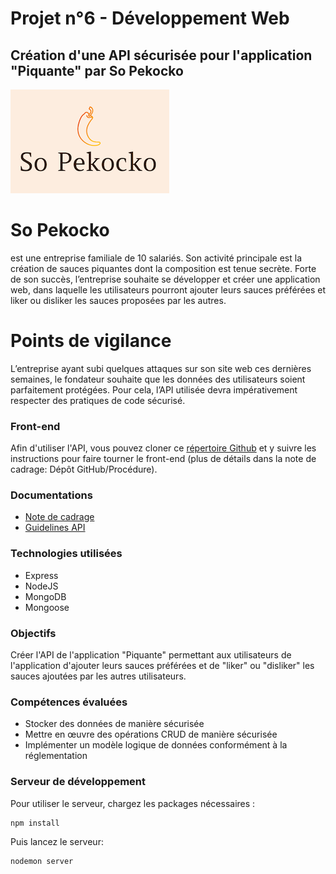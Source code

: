 # Projet n°6 - Développement Web 
## Création d'une API sécurisée pour l'application "Piquante" par So Pekocko

![Logo So Pekocko](docs/logo.png)

# So Pekocko

est une entreprise familiale de 10 salariés. Son activité principale est la création de sauces piquantes dont la composition est tenue secrète. Forte de son succès, l’entreprise souhaite se développer et créer une application web, dans laquelle les utilisateurs pourront ajouter leurs sauces préférées et liker ou disliker les sauces proposées par les autres.

# Points de vigilance

L’entreprise ayant subi quelques attaques sur son site web ces dernières semaines, le fondateur souhaite que les données des utilisateurs soient parfaitement protégées. Pour cela, l’API utilisée devra impérativement respecter des pratiques de code sécurisé.

### Front-end
Afin d'utiliser l'API, vous pouvez cloner ce [répertoire Github](https://github.com/OpenClassrooms-Student-Center/dwj-projet6) et y suivre les instructions pour faire tourner le front-end (plus de détails dans la note de cadrage: Dépôt GitHub/Procédure).

### Documentations
* [Note de cadrage](docs/cadrage.pdf)
* [Guidelines API](docs/guidelines.pdf)


### Technologies utilisées
* Express
* NodeJS
* MongoDB
* Mongoose

### Objectifs 
Créer l'API de l'application "Piquante" permettant aux utilisateurs de l'application d'ajouter leurs sauces préférées et de "liker" ou "disliker" les sauces ajoutées par les autres utilisateurs.

### Compétences évaluées
* Stocker des données de manière sécurisée
* Mettre en œuvre des opérations CRUD de manière sécurisée
* Implémenter un modèle logique de données conformément à la réglementation

### Serveur de développement 

Pour utiliser le serveur, chargez les packages nécessaires :

    npm install 

Puis lancez le serveur:

    nodemon server
